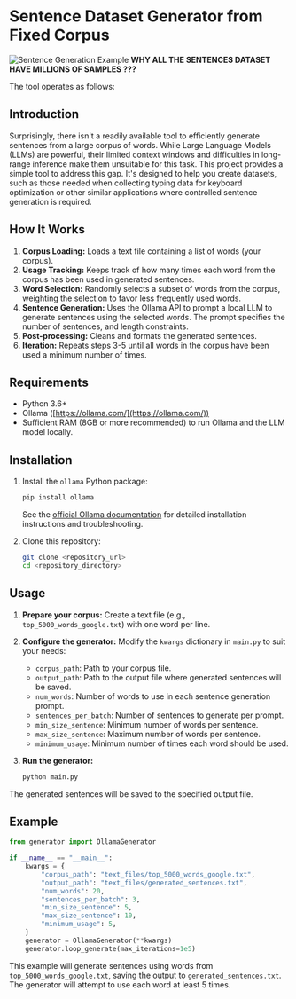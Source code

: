 # Sentence Dataset Generator from Fixed Corpus


![Sentence Generation Example](images/sentences_generation.gif) **WHY ALL THE SENTENCES DATASET HAVE MILLIONS OF SAMPLES ???**

The tool operates as follows:

## Introduction

Surprisingly, there isn't a readily available tool to efficiently generate sentences from a large corpus of words. While Large Language Models (LLMs) are powerful, their limited context windows and difficulties in long-range inference make them unsuitable for this task. This project provides a simple tool to address this gap. It's designed to help you create datasets, such as those needed when collecting typing data for keyboard optimization or other similar applications where controlled sentence generation is required.

## How It Works



1.  **Corpus Loading:** Loads a text file containing a list of words (your corpus).
2.  **Usage Tracking:** Keeps track of how many times each word from the corpus has been used in generated sentences.
3.  **Word Selection:** Randomly selects a subset of words from the corpus, weighting the selection to favor less frequently used words.
4.  **Sentence Generation:** Uses the Ollama API to prompt a local LLM to generate sentences using the selected words.  The prompt specifies the number of sentences, and length constraints.
5.  **Post-processing:** Cleans and formats the generated sentences.
6.  **Iteration:** Repeats steps 3-5 until all words in the corpus have been used a minimum number of times.

## Requirements

*   Python 3.6+
*   Ollama ([https://ollama.com/](https://ollama.com/))
*   Sufficient RAM (8GB or more recommended) to run Ollama and the LLM model locally.

## Installation

1.  Install the `ollama` Python package:

    ```bash
    pip install ollama
    ```

    See the [official Ollama documentation](https://github.com/jmorganca/ollama) for detailed installation instructions and troubleshooting.

2.  Clone this repository:

    ```bash
    git clone <repository_url>
    cd <repository_directory>
    ```

## Usage

1.  **Prepare your corpus:** Create a text file (e.g., `top_5000_words_google.txt`) with one word per line.
2.  **Configure the generator:** Modify the `kwargs` dictionary in `main.py` to suit your needs:

    *   `corpus_path`: Path to your corpus file.
    *   `output_path`: Path to the output file where generated sentences will be saved.
    *   `num_words`: Number of words to use in each sentence generation prompt.
    *   `sentences_per_batch`: Number of sentences to generate per prompt.
    *   `min_size_sentence`: Minimum number of words per sentence.
    *   `max_size_sentence`: Maximum number of words per sentence.
    *   `minimum_usage`: Minimum number of times each word should be used.
3.  **Run the generator:**

    ```bash
    python main.py
    ```

The generated sentences will be saved to the specified output file.

## Example

```python
from generator import OllamaGenerator

if __name__ == "__main__":
    kwargs = {
        "corpus_path": "text_files/top_5000_words_google.txt",
        "output_path": "text_files/generated_sentences.txt",
        "num_words": 20,
        "sentences_per_batch": 3,
        "min_size_sentence": 5,
        "max_size_sentence": 10,
        "minimum_usage": 5,
    }
    generator = OllamaGenerator(**kwargs)
    generator.loop_generate(max_iterations=1e5)
```

This example will generate sentences using words from `top_5000_words_google.txt`, saving the output to `generated_sentences.txt`. The generator will attempt to use each word at least 5 times.
